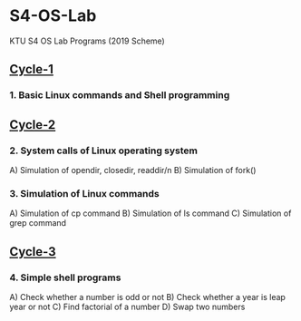 # S4-OS-Lab
KTU S4 OS Lab Programs (2019 Scheme)

## [Cycle-1](https://github.com/alaka03aj/S4-OS-Lab/tree/main/Cycle-1)
### 1. Basic Linux commands and Shell programming

## [Cycle-2](https://github.com/alaka03aj/S4-OS-Lab/tree/main/Cycle-2)
### 2. System calls of Linux operating system
A) Simulation of opendir, closedir, readdir/n
B) Simulation of fork()

### 3. Simulation of Linux commands
A) Simulation of cp command
B) Simulation of ls command
C) Simulation of grep command

## [Cycle-3](https://github.com/alaka03aj/S4-OS-Lab/tree/main/Cycle-3)
### 4. Simple shell programs
A) Check whether a number is odd or not
B) Check whether a year is leap year or not
C) Find factorial of a number
D) Swap two numbers
